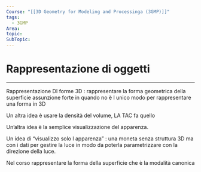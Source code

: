 ```yaml
---
Course: "[[3D Geometry for Modeling and Processinga (3GMP)]]"
tags:
  - 3GMP
Area: 
topic: 
SubTopic:
---
```


# Rappresentazione di oggetti
---
Rappresentazione DI forme 3D : rappresentare la forma geometrica della superficie assunzione forte in quando no è l unico modo per rappresentare una forma in 3D

Un altra idea è usare la densità del volume, LA TAC fa quello


Un’altra idea è la semplice visualizzazione del apparenza. 


Un idea di “visualizzo solo l apparenza” :  una moneta senza struttura 3D ma con i dati per gestire la luce in modo da poterla parametrizzare con la direzione della luce.



Nel corso rappresentare la forma della superficie che è la modalità canonica 
